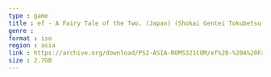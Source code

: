 ```yaml
---
type : game
title : ef - A Fairy Tale of the Two. (Japan) (Shokai Gentei Tokubetsu Doukonban)
genre : 
format : iso
region : asia
link : https://archive.org/download/PS2-ASIA-ROMS321COM/ef%20-%20A%20Fairy%20Tale%20of%20the%20Two.%20%28Japan%29%20%28Shokai%20Gentei%20Tokubetsu%20Doukonban%29.7z
size : 2.7GB
---
```

